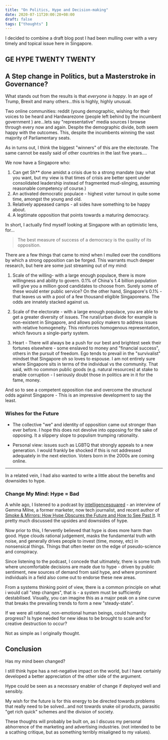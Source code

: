 ```yaml
---
title: "On Politics, Hype and Decision-making"
date: 2020-07-11T20:00:28+08:00
draft: false
tags: ["thoughts" ]
---
```


I decided to combine a draft blog post I had been mulling over with a very timely and topical issue here in Singapore. 

## GE HYPE TWENTY TWENTY

## A Step change in Politics, but a Masterstroke in Governance?

What stands out from the results is that *everyone is happy*. In an age of Trump, Brexit and many others...this is highly, highly unusual.

Two online communities: reddit (young demographic, wishing for their voices to be heard and Hardwarezone (people left behind by the incumbent government ) are...lets say "representative" media sources I browse through every now and again. Despite the demographic divide, both seem happy with the outcomes. This, despite the incumbents winning the vast majority of Parliamentary seats.

As in turns out, I think the biggest "winners" of this are the electorate. The same cannot be easily said of other countries in the last five years....

We now have a Singapore who:

1. Can get Sh** done amidst a crisis due to a strong mandate (say what you want, but my view is that times of crisis are better spent under consolidated leadership instead of fragmented mud-slinging, assuming reasonable competency of course.)
2. An activated democratic populace - highest voter turnout in quite some time, amongst the young and old.
3. Relatively appeased camps -  all sides have something to be happy about.
4. A legitimate opposition that points towards a maturing democracy.

In short, I actually find myself looking at Singapore with an optimistic lens, for...

> The best measure of success of a democracy is the quality of its opposition. 

There are a few things that came to mind when I mulled over the conditions by which a strong opposition can be forged. This warrants much deeper research, but here are some just streaming out of my mind:

1. Scale of the willing-  with a large enough populace, there is more willingness and ability to govern. 0.1% of China's 1.4 billion population will give you a million good candidates to choose from. Surely some of these would enter public service? On the other hand, Singapore's 0.1% - that leaves us with a pool of a few thousand eligible Singaporeans. The odds are innately stacked against us.

2. Scale of the electorate - with a large enough populace, you are able to get a greater diversity of issues. The rural/urban divide for example is non-existent in Singapore, and allows policy makers to address issues with relative homogeneity. This reinforces homogenous representation, which favours a single-party system.
3. Heart - There will always be a push for our best and brightest seek their fortunes elsewhere - some enslaved to money  and "financial success", others in the pursuit of freedom. Ego tends to prevail in the "survivalist" mindset that Singapore oh so loves to espouse. I am not entirely sure where Singapore sits in terms of the individual vs the community. That said, with no common public goods (e.g. natural resources) at stake to enable corruption - I seriously doubt those in politics are in it for the fame, money. 

And so to see a competent opposition rise and overcome the structural odds against Singapore - This is an impressive development to say the least.

### Wishes for the Future

- The collective "we" and identity of opposition came out stronger than ever before. I hope this does not devolve into opposing for the sake of opposing. It a slippery slope to populism trumping rationality.

- Personal view: issues such as LGBTQ that strongly appeals to a new generation. I would frankly be shocked if this is not addressed adequately in the next election. Voters born in the 2000s are coming online.

------

In a related vein, I had also wanted to write a little about the benefits and downsides to hype. 

### Change My Mind: Hype = Bad

A while ago, I listened to a podcast by [intelligencesquared](https://play.acast.com/s/intelligencesquared/hype-smokeandmirrors-withgemmamilneandcarlmiller) - an interview of Gemma Milne, a former marketer, now tech journalist, and recent author of [Smoke & Mirrors: How Hype Obscures the Future and How to See Past It](https://www.goodreads.com/book/show/50484475-smoke-mirrors). It pretty much discussed the upsides and downsides of hype.

Now prior to this, I fervently believed that hype is does more harm than good. Hype clouds rational judgement, masks the fundamental truth with noise, and generally drives people to invest (time, money, etc) in nonsensical things. Things that often teeter on the edge of pseudo-science and conspiracy.

Since listening to the podcast, I concede that ultimately, there is some truth where uncomfortable decisions are made due to hype - driven by public sentiment, new sources of demand from said hype, and where prominent individuals in a field also come out to endorse these new areas.

From a systems thinking point of view, there is a common principle on what i would call "step changes", that is - a system must be sufficiently destabilised. Visually, you can imagine this as a major peak on a sine curve that breaks the prevailing trends to form a new "steady-state". 

If we were all rational, non-emotional human beings, could humanity progress? Is hype needed for new ideas to be brought to scale and  for creative destruction to occur? 

Not as simple as I originally thought.

## Conclusion

Has my mind been changed?

I still think hype has a net-negative impact on the world, but I have certainly developed a better appreciation of the other side of the argument. 

Hype could be seen as a necessary enabler of change if deployed well and sensibly. 

My wish for the future is for this energy to be directed towards problems that really need to be solved...and not towards snake oil products, parasitic "get rich quick" schemes and the division of society.

These thoughts will probably be built on, as I discuss my personal abhorrence of the marketing and advertising industries. (not intended to be a scathing critique, but as something terribly misaligned to my values).